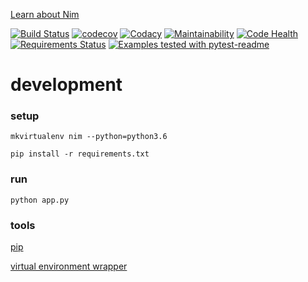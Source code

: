 [Learn about Nim][nim]

[![Build Status](https://travis-ci.org/hacksaurz/nim.svg?branch=master)](https://travis-ci.org/hacksaurz/nim) [![codecov](https://codecov.io/gh/hacksaurz/nim/branch/master/graph/badge.svg)](https://codecov.io/gh/hacksaurz/nim) [![Codacy](https://api.codacy.com/project/badge/Grade/54e28c6a80a94c3fac6a5db0fe923ba4)](https://www.codacy.com/app/romainrichard/nim) [![Maintainability](https://api.codeclimate.com/v1/badges/40a63bfcc6345491bf2d/maintainability)](https://codeclimate.com/github/hacksaurz/nim) [![Code Health](https://landscape.io/github/hacksaurz/nim/master/landscape.svg?style=flat)](https://landscape.io/github/hacksaurz/nim/master) [![Requirements Status](https://requires.io/github/hacksaurz/nim/requirements.svg?branch=master)](https://requires.io/github/hacksaurz/nim/requirements/?branch=master) [![Examples tested with pytest-readme](http://img.shields.io/badge/readme-tested-brightgreen.svg)](https://github.com/boxed/pytest-readme)

# development

### setup
`mkvirtualenv nim --python=python3.6`

`pip install -r requirements.txt`

### run
`python app.py`

### tools
[pip][pip]

[virtual environment wrapper][venv]

[nim]: <https://en.wikipedia.org/wiki/Nim>
[venv]: <http://virtualenvwrapper.readthedocs.io/en/latest/install.html>
[pip]: <https://pip.pypa.io/en/stable/installing/>

